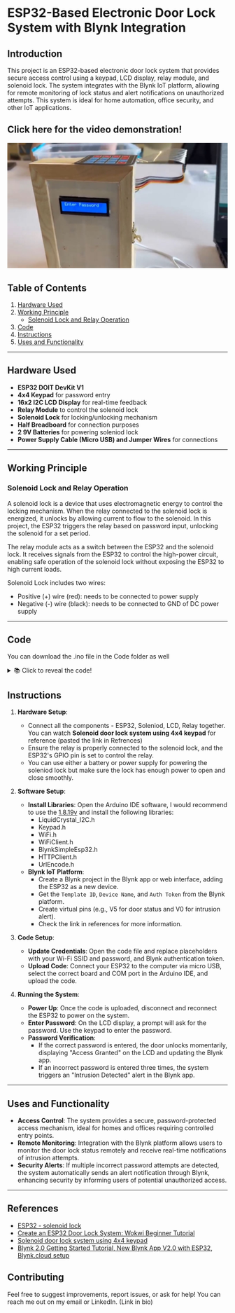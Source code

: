 # ESP32-Based Electronic Door Lock System with Blynk Integration

## Introduction
This project is an ESP32-based electronic door lock system that provides secure access control using a keypad, LCD display, relay module, and solenoid lock. The system integrates with the Blynk IoT platform, allowing for remote monitoring of lock status and alert notifications on unauthorized attempts. This system is ideal for home automation, office security, and other IoT applications.

## Click here for the video demonstration!

[![Video Demonstration](https://github.com/gurkaran-singh1/ESP32-Soleniod-keypad-door-lock-system/blob/main/images/ESP32Proj.JPG)](https://seneca-my.sharepoint.com/:v:/g/personal/gurkaran-singh1_myseneca_ca/EdOMYshiMhtDp-pF4wCRwZAB-zZ4hN-iVrxcuteNEMH0LQ?e=qgxDds&nav=eyJyZWZlcnJhbEluZm8iOnsicmVmZXJyYWxBcHAiOiJTdHJlYW1XZWJBcHAiLCJyZWZlcnJhbFZpZXciOiJTaGFyZURpYWxvZy1MaW5rIiwicmVmZXJyYWxBcHBQbGF0Zm9ybSI6IldlYiIsInJlZmVycmFsTW9kZSI6InZpZXcifX0%3D)

## Table of Contents
1. [Hardware Used](#hardware-used)
2. [Working Principle](#working-principle)
   - [Solenoid Lock and Relay Operation](#solenoid-lock-and-relay-operation)
3. [Code](#code)
4. [Instructions](#instructions)
5. [Uses and Functionality](#uses-and-functionality)

---

## Hardware Used
- **ESP32 DOIT DevKit V1**
- **4x4 Keypad** for password entry
- **16x2 I2C LCD Display** for real-time feedback
- **Relay Module** to control the solenoid lock
- **Solenoid Lock** for locking/unlocking mechanism
- **Half Breadboard** for connection purposes
- **2 9V Batteries** for powering soleniod lock
- **Power Supply Cable (Micro USB) and Jumper Wires** for connections

---

## Working Principle

### Solenoid Lock and Relay Operation
A solenoid lock is a device that uses electromagnetic energy to control the locking mechanism. When the relay connected to the solenoid lock is energized, it unlocks by allowing current to flow to the solenoid. In this project, the ESP32 triggers the relay based on password input, unlocking the solenoid for a set period.

The relay module acts as a switch between the ESP32 and the solenoid lock. It receives signals from the ESP32 to control the high-power circuit, enabling safe operation of the solenoid lock without exposing the ESP32 to high current loads.

Solenoid Lock includes two wires:
- Positive (+) wire (red): needs to be connected to power supply
- Negative (-) wire (black): needs to be connected to GND of DC power supply

---

## Code

You can download the .ino file in the Code folder as well

<details>
   <summary>📚 Click to reveal the code!</summary>

```cpp
/*************************************************************

This is a simple demo of sending and receiving some data with Blynk IOT app
Be sure to check out other examples!
 *************************************************************/

/* Fill-in information from Blynk Device Info here */
#define BLYNK_TEMPLATE_ID "TMPLXXXX" // You will find this information while setting up Blynk IoT app
#define BLYNK_TEMPLATE_NAME "ESP32 Security Lock"
#define BLYNK_AUTH_TOKEN "xxx-xxxxx-xxxxx-xxxx"

/* Comment this out to disable prints and save space */
#define BLYNK_PRINT Serial

// The libraries you will need for this project
#include <LiquidCrystal_I2C.h>
#include <Keypad.h>
#include <WiFi.h>
#include <WiFiClient.h>
#include <BlynkSimpleEsp32.h>
#include <HTTPClient.h>
#include <UrlEncode.h>


// Your WiFi credentials.
// Set password to "" for open networks.
char ssid[] = "Gurkaran";
char pass[] = "xxxxxxx"; // WiFi Password
char auth[] = BLYNK_AUTH_TOKEN;

// +international_country_code + phone number
// Portugal +351, example: +351912345678
String phoneNumber = "+1XXX-XXX-XXXX";
String apiKey = "87XXXX"; // You will get this key while setting up the WhatsApp API Bot

#define RELAY_PIN   19 // ESP32 pin GPIO19 connected to the relay
#define ROW_NUM     4  // keypad four rows
#define COLUMN_NUM  4  // keypad three columns

char keys[ROW_NUM][COLUMN_NUM] = {
  {'1', '2', '3', 'A'},
  {'4', '5', '6', 'B'},
  {'7', '8', '9', 'C'},
  {'*', '0', '#', 'D'}
};

byte pin_rows[ROW_NUM] = {12, 14, 27, 26};   // ESP32 pin: GPIO12, GPIO14, GPIO27, GPIO26 connected to the row pins
byte pin_column[COLUMN_NUM] = {25, 33, 32};  // ESP32 pin: GPIO25, GPIO33, GPIO32 connected to the column pins

Keypad keypad = Keypad( makeKeymap(keys), pin_rows, pin_column, ROW_NUM, COLUMN_NUM );

LiquidCrystal_I2C lcd(0x27, 16, 2);  // Set LCD address and dimensions

const String correct_password = "2813"; // Change your password here
String input_password = "";
int incorrect_attempts = 0;
const int max_attempts = 3;

void setup() {
  Serial.begin(9600);
  lcd.init();
  lcd.backlight();
  pinMode(RELAY_PIN, OUTPUT);
  digitalWrite(RELAY_PIN, HIGH); // Initially lock the door
  lcd.setCursor(2,0);
  lcd.print(" WELCOME! ");
  lcd.setCursor(0, 1);
  lcd.print("ESP32 Project");
  delay(3000);
  lcd.clear();
  lcd.print("Enter Password");
  
  Serial.begin(115200);
  WiFi.begin(ssid, pass);
  Serial.println("Connecting");
  while(WiFi.status() != WL_CONNECTED) {
    delay(500);
    Serial.print(".");
  }
  Serial.println("");
  Serial.print("Connected to WiFi network with IP Address: ");
  Serial.println(WiFi.localIP());
  Blynk.begin(auth, ssid, pass, "blynk.cloud",80);  // This is connect the ESP32 to Blynk IoT app
 
}

void loop() {
  Blynk.run();
  char key = keypad.getKey();

  if (key != NO_KEY) {
    if (input_password.length() < 4) {
      input_password += key;
      lcd.setCursor(input_password.length() - 1, 1);
      lcd.print('*');  // Display '*' instead of the actual key pressed
    }

    if (input_password.length() == 4) {
      if (input_password == correct_password) {
        lcd.clear();
//        lcd.print("Success");
//        delay(2000);
        digitalWrite(RELAY_PIN, HIGH); // Unlock the door
        lcd.clear();
        lcd.print("Door Unlocked");
        delay(3000);
        digitalWrite(RELAY_PIN, LOW); // Relock the door
        lcd.clear();
        lcd.print("Enter Password");
        input_password = "";
        incorrect_attempts = 0;
      } else {
        lcd.clear();
        lcd.print("Wrong Password!");
        delay(2000);
        lcd.clear();
        lcd.print("Enter Password");
        input_password = "";
        incorrect_attempts++;
        if (incorrect_attempts == 3) {
          lcd.clear();
          lcd.print("WARNING STOP!");
          delay(2000);
          lcd.clear();
          lcd.print("Enter Password");
//          Blynk.logEvent("intrusion_alert", "Intrusion Detected!");
          sendMessage("ATTENTION!! SOMEONE IS TRYING TO GET IN!!");
        }
        if (incorrect_attempts > max_attempts) {
          lcd.clear();
          lcd.print("INTRUDER!!");
          Blynk.logEvent("intrusion_alert", "Intrusion Detected!"); // This event will be logged in Blynk dashboard.
//          sendMessage("ATTENTION!! SOMEONE IS TRYING TO GET IN!!");
        }
      }
    }
  }

}
void sendMessage(String message){

  // Data to send with HTTP POST
  String url = "https://api.callmebot.com/whatsapp.php?phone=" + phoneNumber + "&apikey=" + apiKey + "&text=" + urlEncode(message);    
  HTTPClient http;
  http.begin(url);

  // Specify content-type header
  http.addHeader("Content-Type", "application/x-www-form-urlencoded");
  
  // Send HTTP POST request
  int httpResponseCode = http.POST(url);
  if (httpResponseCode == 200){
    Serial.print("Message sent successfully");
  }
  else{
    Serial.println("Error sending the message");
    Serial.print("HTTP response code: ");
    Serial.println(httpResponseCode);
  }

  // Free resources
  http.end();
}
```

</details>

## Instructions

1. **Hardware Setup**:
   - Connect all the components - ESP32, Soleniod, LCD, Relay together. You can watch **Solenoid door lock system using 4x4 keypad** for reference (pasted the link in Refrences)
   - Ensure the relay is properly connected to the solenoid lock, and the ESP32's GPIO pin is set to control the relay.
   - You can use either a battery or power supply for powering the soleniod lock but make sure the lock has enough power to open and close smoothly.

2. **Software Setup**:
   - **Install Libraries**: Open the Arduino IDE software, I would recommend to use the [1.8.19v](https://downloads.arduino.cc/arduino-1.8.19-windows.zip) and install the following libraries:
      - LiquidCrystal_I2C.h
      - Keypad.h
      - WiFi.h
      - WiFiClient.h
      - BlynkSimpleEsp32.h
      - HTTPClient.h
      - UrlEncode.h
   - **Blynk IoT Platform**:
     - Create a Blynk project in the Blynk app or web interface, adding the ESP32 as a new device.
     - Get the `Template ID`, `Device Name`, and `Auth Token` from the Blynk platform.
     - Create virtual pins (e.g., V5 for door status and V0 for intrusion alert).
     - Check the link in references for more information. 

3. **Code Setup**:
   - **Update Credentials**: Open the code file and replace placeholders with your Wi-Fi SSID and password, and Blynk authentication token.
   - **Upload Code**: Connect your ESP32 to the computer via micro USB, select the correct board and COM port in the Arduino IDE, and upload the code.

4. **Running the System**:
   - **Power Up**: Once the code is uploaded, disconnect and reconnect the ESP32 to power on the system.
   - **Enter Password**: On the LCD display, a prompt will ask for the password. Use the keypad to enter the password.
   - **Password Verification**:
     - If the correct password is entered, the door unlocks momentarily, displaying "Access Granted" on the LCD and updating the Blynk app.
     - If an incorrect password is entered three times, the system triggers an "Intrusion Detected" alert in the Blynk app.

---

## Uses and Functionality

- **Access Control**: The system provides a secure, password-protected access mechanism, ideal for homes and offices requiring controlled entry points.
- **Remote Monitoring**: Integration with the Blynk platform allows users to monitor the door lock status remotely and receive real-time notifications of intrusion attempts.
- **Security Alerts**: If multiple incorrect password attempts are detected, the system automatically sends an alert notification through Blynk, enhancing security by informing users of potential unauthorized access.

---
## References

- [ESP32 - solenoid lock](https://esp32io.com/tutorials/esp32-solenoid-lock)
- [Create an ESP32 Door Lock System: Wokwi Beginner Tutorial](https://www.youtube.com/watch?v=ZLt_BqmmKKE)
- [Solenoid door lock system using 4x4 keypad](https://www.youtube.com/watch?v=lOoV563CqYA)
- [Blynk 2.0 Getting Started Tutorial, New Blynk App V2.0 with ESP32, Blynk.cloud setup](https://www.youtube.com/watch?v=EMSSJOblRcU)

## Contributing

Feel free to suggest improvements, report issues, or ask for help! You can reach me out on my email or LinkedIn. (Link in bio)
